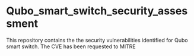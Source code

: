 # Qubo_smart_switch_security_assessment
This repository contains the the security vulnerabilities identified for Qubo smart switch. The CVE has been requested to MITRE
